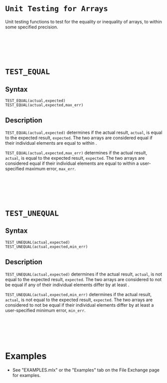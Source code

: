 # `Unit Testing for Arrays`
Unit testing functions to test for the equality or inequality of arrays, to within some specified precision.

<br/><br/> 
<br/><br/> 

# `TEST_EQUAL`

## Syntax

`TEST_EQUAL(actual,expected)`\
`TEST_EQUAL(actual,expected,max_err)`


## Description

`TEST_EQUAL(actual,expected)` determines if the actual result, `actual`, is equal to the expected result, `expected`. The two arrays are considered equal if their individual elements are equal to within <img src="https://latex.codecogs.com/svg.latex?\inline&space;10^{-15}" title=""/>.

`TEST_EQUAL(actual,expected,max_err)` determines if the actual result, `actual`, is equal to the expected result, `expected`. The two arrays are considered equal if their individual elements are equal to within a user-specified maximum error, `max_err`.

<br/><br/> 
<br/><br/> 


# `TEST_UNEQUAL`

## Syntax

`TEST_UNEQUAL(actual,expected)`\
`TEST_UNEQUAL(actual,expected,min_err)`


## Description

`TEST_UNEQUAL(actual,expected)` determines if the actual result, `actual`, is not equal to the expected result, `expected`. The two arrays are considered to not be equal if any of their individual elements differ by at least <img src="https://latex.codecogs.com/svg.latex?\inline&space;10^{-15}" title=""/>.

`TEST_UNEQUAL(actual,expected,min_err)` determines if the actual result, `actual`, is not equal to the expected result, `expected`. The two arrays are considered to not be equal if their individual elements differ by at least a user-specified minimum error, `min_err`.

<br/><br/> 
<br/><br/> 

# Examples

   -  See "EXAMPLES.mlx" or the "Examples" tab on the File Exchange page for examples.
